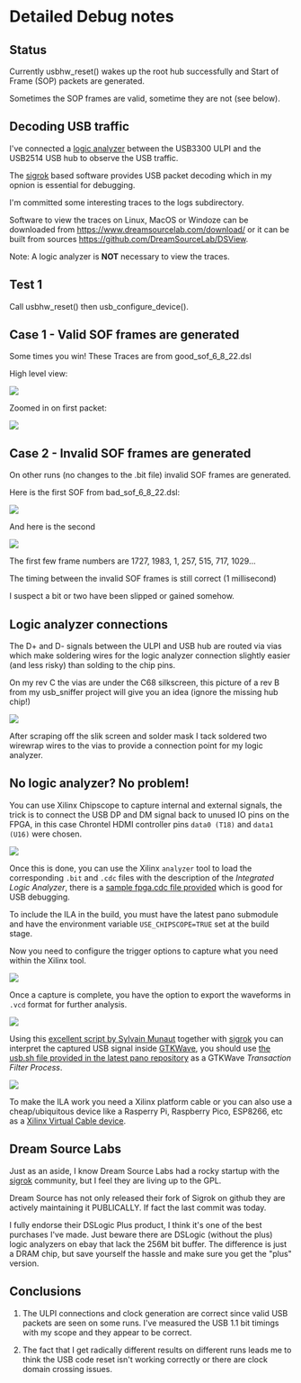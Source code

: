 # Detailed Debug notes

## Status

Currently usbhw_reset() wakes up the root hub successfully and Start of
Frame (SOP) packets are generated.  

Sometimes the SOP frames are valid, sometime they are not (see below).

## Decoding USB traffic

I've connected a [logic analyzer](https://www.dreamsourcelab.com/product/dslogic-series/)
between the USB3300 ULPI and the USB2514 USB hub to observe the USB traffic.

The [sigrok](http://sigrok.org/wiki/Main_Page) based software provides USB 
packet decoding which in my opnion is essential for debugging.

I'm committed some interesting traces to the logs subdirectory.

Software to view the traces on Linux, MacOS or Windoze can be downloaded from 
https://www.dreamsourcelab.com/download/ or it can be built from sources
https://github.com/DreamSourceLab/DSView.

Note: A logic analyzer is **NOT** necessary to view the traces.

## Test 1

Call usbhw_reset() then usb_configure_device().

## Case 1 - Valid SOF frames are generated

Some times you win!  These Traces are from good_sof_6_8_22.dsl  

High level view:

![](./logs/good_sof_birds_eye_6_8_22.png)

Zoomed in on first packet:

![](./logs/1st_valid_sof_6_8_22.png)


## Case 2 - Invalid SOF frames are generated

On other runs (no changes to the .bit file) invalid SOF frames are generated.

Here is the first SOF from bad_sof_6_8_22.dsl:

![](./logs/bad_sof_1_from_6_8_22.png)

And here is the second

![](./logs/bad_sof_2_from_6_8_22.png)

The first few frame numbers are 1727, 1983, 1, 257, 515, 717, 1029...

The timing between the invalid SOF frames is still correct (1 millisecond)

I suspect a bit or two have been slipped or gained somehow. 

## Logic analyzer connections

The D+ and D- signals between the ULPI and USB hub are routed via vias which
make soldering wires for the logic analyzer connection slightly easier (and
less risky) than solding to the chip pins.  

On my rev C the vias are under the C68 silkscreen, this picture of a rev B
from my usb_sniffer project will give you an idea (ignore the missing hub
chip!)

![](./assets/usb_vias.png)

After scraping off the slik screen and solder mask I tack soldered two
wirewrap wires to the vias to provide a connection point for my logic
analyzer.

## No logic analyzer? No problem!

You can use Xilinx Chipscope to capture internal and external signals, the 
trick is to connect the USB DP and DM signal back to unused IO pins on the 
FPGA, in this case Chrontel HDMI controller pins `data0 (T18)` and `data1 
(U16)` were chosen.

![](./assets/usb_loopback.jpg)

Once this is done, you can use the Xilinx `analyzer` tool to load the 
corresponding `.bit` and `.cdc` files with the description of the *Integrated 
Logic Analyzer*, there is a [sample fpga.cdc file provided](./fpga/fpga.cdc) 
which is good for USB debugging.

To include the ILA in the build, you must have the latest pano submodule and 
have the environment variable `USE_CHIPSCOPE=TRUE` set at the build stage.

Now you need to configure the trigger options to capture what you need within 
the Xilinx tool.

![](./assets/triggers.png)

Once a capture is complete, you have the option to export the waveforms in 
`.vcd` format for further analysis.

![](./assets/capture.png)

Using this [excellent script by Sylvain Munaut](https://gist.github.com/smunaut/4239a17ea116d5ddfdaecad381f712e9) 
together with [sigrok](https://sigrok.org/wiki/Sigrok-cli) you can interpret 
the captured USB signal inside [GTKWave](http://gtkwave.sourceforge.net/), 
you should use [the usb.sh file provided in the latest pano repository](https://github.com/skiphansen/pano_blocks/tree/master/tools/analyzer) as a GTKWave *Transaction Filter Process*.

![](./assets/gtkwave-sigrok.png)

To make the ILA work you need a Xilinx platform cable or you can also use a 
cheap/ubiquitous device like a Rasperry Pi, Raspberry Pico, ESP8266, etc as 
a [Xilinx Virtual Cable device](https://github.com/search?q=xvc+jtag).

## Dream Source Labs

Just as an aside, I know Dream Source Labs had a rocky startup with the 
[sigrok](http://sigrok.org/wiki/Main_Page) community, but I feel they are 
living up to the GPL.  

Dream Source has not only released their fork of Sigrok on github they are
actively maintaining it PUBLICALLY.  If fact the last commit was today.

I fully endorse their DSLogic Plus product, I think it's one of the best
purchases I've made.  Just beware there are DSLogic (without the plus) 
logic analyzers on ebay that lack the 256M bit buffer. The difference is
just a DRAM chip, but save yourself the hassle and make sure you get the
"plus" version. 


## Conclusions

1. The ULPI connections and clock generation are correct since valid USB
packets are seen on some runs.  I've measured the USB 1.1 bit timings with
my scope and they appear to be correct.

2. The fact that I get radically different results on different runs leads me
to think the USB code reset isn't working correctly or there are clock
domain crossing issues.


